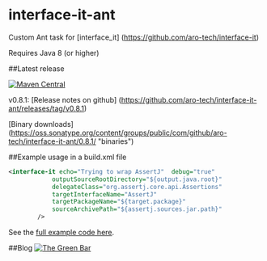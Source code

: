 # interface-it-ant
Custom Ant task for [interface_it] (https://github.com/aro-tech/interface-it)

Requires Java 8 (or higher)


##Latest release

[![Maven Central](https://maven-badges.herokuapp.com/maven-central/com.github.aro-tech/interface-it-ant/badge.svg)](http://search.maven.org/#artifactdetails|com.github.aro-tech|interface-it-ant|0.8.1|jar)

v0.8.1: [Release notes on github] (https://github.com/aro-tech/interface-it-ant/releases/tag/v0.8.1)

[Binary downloads] (https://oss.sonatype.org/content/groups/public/com/github/aro-tech/interface-it-ant/0.8.1/ "binaries")

##Example usage in a build.xml file

```xml
<interface-it echo="Trying to wrap AssertJ"  debug="true"
			outputSourceRootDirectory="${output.java.root}" 
			delegateClass="org.assertj.core.api.Assertions" 
			targetInterfaceName="AssertJ" 
			targetPackageName="${target.package}"
			sourceArchivePath="${assertj.sources.jar.path}"
		/>
```
		
See the [full example code here](https://github.com/aro-tech/interface-it-ant/blob/master/examples/build.xml "full example code").

 

##Blog
[![The Green Bar](https://img.shields.io/badge/My_Blog:-The_Green_Bar-brightgreen.svg)](https://thegreenbar.wordpress.com/)
